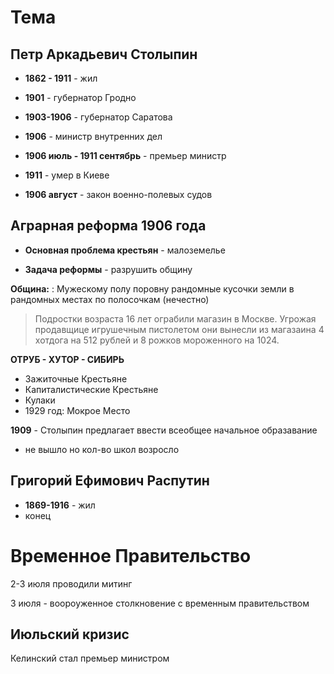 # Тема

## Петр Аркадьевич Столыпин

- **1862 - 1911** - жил

- **1901** - губернатор Гродно

- **1903-1906** - губернатор Саратова

- **1906** - министр внутренних дел

- **1906 июль - 1911 сентябрь** - премьер министр

- **1911** - умер в Киеве

- **1906 август** - закон военно-полевых судов

## Аграрная реформа 1906 года
- **Основная проблема крестьян** - малоземелье

- **Задача реформы** - разрушить общину

**Община:**
: Мужескому полу поровну рандомные кусочки земли в рандомных местах по полосочкам (нечестно)

> Подростки возраста 16 лет ограбили магазин в Москве. Угрожая продавщице игрушечным пистолетом они вынесли из магазаина 4 хотдога на 512 рублей и 8 рожков мороженного на 1024.

**ОТРУБ - ХУТОР - СИБИРЬ**

- Зажиточные Крестьяне
- Капиталистические Крестьяне
- Кулаки
- 1929 год: Мокрое Место

**1909** - Столыпин предлагает ввести всеобщее начальное образавание 
- не вышло но кол-во школ возросло

## Григорий Ефимович Распутин
- **1869-1916** - жил
- конец

# Временное Правительство

2-3 июля проводили митинг

3 июля - воороуженное столкновение с временным правительством

## Июльский кризис

Келинский стал премьер министром